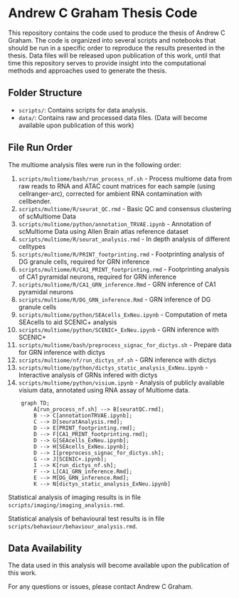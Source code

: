 # Andrew C Graham Thesis Code

This repository contains the code used to produce the thesis of Andrew C Graham. The code is organized into several scripts and notebooks that should be run in a specific order to reproduce the results presented in the thesis. Data files will be released upon publication of this work, until that time this repository serves to provide insight into the computational methods and approaches used to generate the thesis.

## Folder Structure

- `scripts/`: Contains scripts for data analysis.
- `data/`: Contains raw and processed data files. (Data will become available upon publication of this work)

## File Run Order

The multiome analysis files were run in the following order:

1. `scripts/multiome/bash/run_process_nf.sh` - Process multiome data from raw reads to RNA and ATAC count matrices for each sample (using cellranger-arc), corrected for ambient RNA contamination with cellbender.
2. `scripts/multiome/R/seurat_QC.rmd` - Basic QC and consensus clustering of scMultiome Data
3. `scripts/multiome/python/annotation_TRVAE.ipynb` - Annotation of scMultiome Data using Allen Brain atlas reference dataset
4. `scripts/multiome/R/seurat_analysis.rmd` - In depth analysis of different celltypes
5. `scripts/multiome/R/PRINT_footprinting.rmd` - Footprinting analysis of DG granule cells, required for GRN inference
6. `scripts/multiome/R/CA1_PRINT_footprinting.rmd` - Footprinting analysis of CA1 pyramidal neurons, required for GRN inference
7. `scripts/multiome/R/CA1_GRN_inference.Rmd` - GRN inference of CA1 pyramidal neurons
8. `scripts/multiome/R/DG_GRN_inference.Rmd` - GRN inference of DG granule cells
9. `scripts/multiome/python/SEAcells_ExNeu.ipynb` - Computation of meta SEAcells to aid SCENIC+ analysis
10. `scripts/multiome/python/SCENIC+_ExNeu.ipynb` - GRN inference with SCENIC+
11. `scripts/multiome/bash/preprocess_signac_for_dictys.sh` - Prepare data for GRN inference with dictys
12. `scripts/multiome/nf/run_dictys_nf.sh` - GRN inference with dictys
13. `scripts/multiome/python/dictys_static_analysis_ExNeu.ipynb` - Interactive analysis of GRNs infered with dictys
13. `scripts/multiome/python/visium.ipynb` - Analysis of publicly available visium data, annotated using RNA assay of Multiome data.

```mermaid
    graph TD;
        A[run_process_nf.sh] --> B[seuratQC.rmd];
        B --> C[annotationTRVAE.ipynb];
        C --> D[seuratAnalysis.rmd];
        D --> E[PRINT_footprinting.rmd];
        D --> F[CA1_PRINT_footprinting.rmd];
        D --> G[SEAcells_ExNeu.ipynb];
        D --> H[SEAcells_ExNeu.ipynb];
        D --> I[preprocess_signac_for_dictys.sh];
        G --> J[SCENIC+.ipynb];
        I --> K[run_dictys_nf.sh];
        F --> L[CA1_GRN_inference.Rmd];
        E --> M[DG_GRN_inference.Rmd];
        K --> N[dictys_static_analysis_ExNeu.ipynb]
```

Statistical analysis of imaging results is in file `scripts/imaging/imaging_analysis.rmd`.

Statistical analysis of behavioural test results is in file `scripts/behaviour/behaviour_analysis.rmd`.

## Data Availability

The data used in this analysis will become available upon the publication of this work. 

For any questions or issues, please contact Andrew C Graham.
